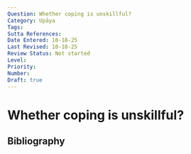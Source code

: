 ```yaml
---
Question: Whether coping is unskillful?
Category: Upāya
Tags: 
Sutta References: 
Date Entered: 10-18-25
Last Revised: 10-18-25
Review Status: Not started
Level: 
Priority: 
Number: 
Draft: true
---
```


# Whether coping is unskillful?

## Bibliography

<!-- 

Notes:



-->